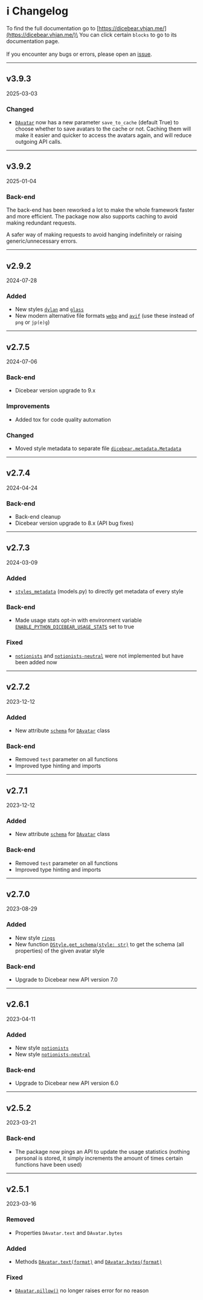 # ℹ️ Changelog

To find the full documentation go to [https://dicebear.vhjan.me/](https://dicebear.vhjan.me/)\
You can click certain `blocks` to go to its documentation page.\
\
If you encounter any bugs or errors, please open an [issue](https://github.com/jvherck/dicebear/issues).

***

## v3.9.3

2025-03-03

### Changed
- [`DAvatar`](https://dicebear.vhjan.me/reference/avatar#class-davatar) now has a new parameter `save_to_cache` (default True) to choose whether to save
avatars to the cache or not. Caching them will make it easier and quicker to access 
the avatars again, and will reduce outgoing API calls.

***

## v3.9.2

2025-01-04

### Back-end
The back-end has been reworked a lot to make the whole framework faster and more efficient.
The package now also supports caching to avoid making redundant requests.

A safer way of making requests to avoid hanging indefinitely or raising generic/unnecessary errors.

***

## v2.9.2

2024-07-28

### Added
* New styles [`dylan`](https://dicebear.vhjan.me/start/customization#styles) and [`glass`](https://dicebear.vhjan.me/start/customization#styles)
* New modern alternative file formats [`webp`](https://dicebear.vhjan.me/start/customization#formats) and [`avif`](https://dicebear.vhjan.me/start/customization#formats) (use these instead of `png` or `jp(e)g`)

***

## v2.7.5

2024-07-06

### Back-end

* Dicebear version upgrade to 9.x

### Improvements

* Added tox for code quality automation

### Changed
* Moved style metadata to separate file [`dicebear.metadata.Metadata`](https://dicebear.vhjan.me/reference/metadata#variables)

***

## v2.7.4

2024-04-24

### Back-end

* Back-end cleanup
* Dicebear version upgrade to 8.x (API bug fixes)

***

## v2.7.3

2024-03-09

### Added

* [`styles_metadata`](https://dicebear.vhjan.me/reference/models#variables) (models.py) to directly get metadata of every style

### Back-end

* Made usage stats opt-in with environment variable [`ENABLE_PYTHON_DICEBEAR_USAGE_STATS`](https://dicebear.vhjan.me/start/statistics) set to true

### Fixed

* [`notionists`](https://dicebear.vhjan.me/start/customization#styles) and [`notionists-neutral`](https://dicebear.vhjan.me/start/customization#styles) were not implemented but have been added now

***

## v2.7.2

2023-12-12

### Added

* New attribute [`schema`](https://dicebear.vhjan.me/reference/avatar#properties) for [`DAvatar`](https://dicebear.vhjan.me/reference/avatar#class-davatar) class

### Back-end

* Removed `test` parameter on all functions
* Improved type hinting and imports

***

## v2.7.1

2023-12-12

### Added

- New attribute [`schema`](https://dicebear.vhjan.me/reference/avatar#properties) for [`DAvatar`](https://dicebear.vhjan.me/reference/avatar#properties) class

### Back-end

- Removed `test` parameter on all functions
- Improved type hinting and imports

***

## v2.7.0

2023-08-29

### Added

* New style [`rings`](https://dicebear.vhjan.me/start/customization#styles)
* New function [`DStyle.get_schema(style: str)`](https://dicebear.vhjan.me/reference/models#def-get\_schema) to get the schema (all properties) of the given avatar style

### Back-end

* Upgrade to Dicebear new API version 7.0

***

## v2.6.1

2023-04-11

### Added

* New style [`notionists`](https://dicebear.vhjan.me/start/customization#styles)
* New style [`notionists-neutral`](https://dicebear.vhjan.me/start/customization#styles)

### Back-end

* Upgrade to Dicebear new API version 6.0

***

## v2.5.2

2023-03-21

### Back-end

* The package now pings an API to update the usage statistics (nothing personal is stored, it simply increments the amount of times certain functions have been used)

***

## v2.5.1

2023-03-16

### Removed

* Properties `DAvatar.text` and `DAvatar.bytes`

### Added

* Methods [`DAvatar.text(format)`](https://dicebear.vhjan.me/reference/avatar#def-text) and [`DAvatar.bytes(format)`](https://dicebear.vhjan.me/reference/avatar#def-bytes)

### Fixed

* [`DAvatar.pillow()`](https://dicebear.vhjan.me/reference/avatar#def-pillow) no longer raises error for no reason
